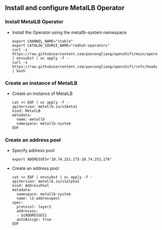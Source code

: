 ## Install and configure MetalLB Operator

### Install MetalLB Operator
* Install the Operator using the metallb-system namespace
  ```
  export CHANNEL_NAME="stable"
  export CATALOG_SOURCE_NAME="redhat-operators"
  curl -s https://raw.githubusercontent.com/pancongliang/openshift/main/operator/metallb/operator.yaml | envsubst | oc apply -f -
  curl -s https://raw.githubusercontent.com/pancongliang/openshift/refs/heads/main/operator/approve_ip.sh | bash
  ```

### Create an instance of MetalLB
* Create an instance of MetalLB
  ```
  cat << EOF | oc apply -f -
  apiVersion: metallb.io/v1beta1
  kind: MetalLB
  metadata:
    name: metallb
    namespace: metallb-system
  EOF
  ```

### Create an address pool
* Specify address pool
  ```
  export ADDRESSES="10.74.251.175-10.74.251.176"
  ```
* Create an address pool
  ```
  cat << EOF | envsubst | oc apply -f -
  apiVersion: metallb.io/v1alpha1
  kind: AddressPool
  metadata:
    namespace: metallb-system
    name: l2-addresspool
  spec:
    protocol: layer2
    addresses:
    - ${ADDRESSES}
    autoAssign: true
  EOF
  ```
